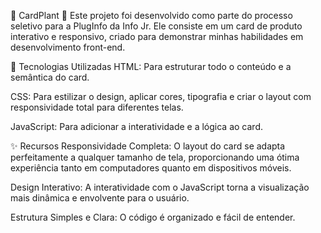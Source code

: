 🌿 CardPlant 🌿
Este projeto foi desenvolvido como parte do processo seletivo para a PlugInfo da Info Jr. Ele consiste em um card de produto interativo e responsivo, criado para demonstrar minhas habilidades em desenvolvimento front-end.

🚀 Tecnologias Utilizadas
HTML: Para estruturar todo o conteúdo e a semântica do card.

CSS: Para estilizar o design, aplicar cores, tipografia e criar o layout com responsividade total para diferentes telas.

JavaScript: Para adicionar a interatividade e a lógica ao card.

✨ Recursos
Responsividade Completa: O layout do card se adapta perfeitamente a qualquer tamanho de tela, proporcionando uma ótima experiência tanto em computadores quanto em dispositivos móveis.

Design Interativo: A interatividade com o JavaScript torna a visualização mais dinâmica e envolvente para o usuário.

Estrutura Simples e Clara: O código é organizado e fácil de entender.
